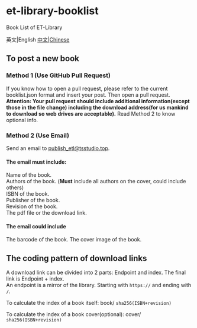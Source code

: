 # et-library-booklist

Book List of ET-Library

英文|English [中文|Chinese](README_CHS.md)

## To post a new book

### Method 1 (Use GitHub Pull Request)

If you know how to open a pull request, please refer to the current booklist.json format and insert your post. Then open a pull request.  
**Attention: Your pull request should include additional information(except those in the file change) including the download address(for us mankind to download so web drives are acceptable).**
Read Method 2 to know optional info.

### Method 2 (Use Email)

Send an email to publish_etl@tsstudio.top.

#### The email **must** include:

Name of the book.  
Authors of the book. (**Must** include all authors on the cover, could include others)  
ISBN of the book.  
Publisher of the book.  
Revision of the book.  
The pdf file or the download link.

#### The email **could** include

The barcode of the book.
The cover image of the book.

## The coding pattern of download links

A download link can be divided into 2 parts: Endpoint and index. The final link is Endpoint + index.  
An endpoint is a mirror of the library. Starting with `https://` and ending with `/`.

To calculate the index of a book itself: book/
`sha256(ISBN+revision)`

To calculate the index of a book cover(optional): cover/
`sha256(ISBN+revision)`
